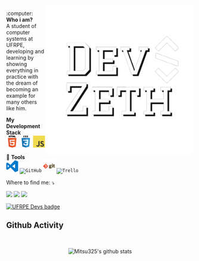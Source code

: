 <img src="https://github.com/zeth-I/zeth-I/blob/main/devzeth.png" min-width="400px" max-width="400px" width="400px" align="right" alt="DevZeth">

<p align="left"> 
  :computer: <strong> Who i am? </strong><br>
A student of computer systems at UFRPE, developing and learning by showing everything in practice with the dream of becoming an example for many others like him.
</p>

<p align="left">
   <strong>My Development Stack</strong><br>
<code><img height="32" src="https://raw.githubusercontent.com/github/explore/80688e429a7d4ef2fca1e82350fe8e3517d3494d/topics/html/html.png" alt="HTML5"/></code>
<code><img height="32" src="https://raw.githubusercontent.com/github/explore/80688e429a7d4ef2fca1e82350fe8e3517d3494d/topics/css/css.png" alt="CSS"/></code>
<code><img height="32" src="https://raw.githubusercontent.com/github/explore/80688e429a7d4ef2fca1e82350fe8e3517d3494d/topics/javascript/javascript.png" alt="Javascript"/></code>

<p align="left">
  💼 <strong> Tools </strong><br>
<code><img height="32" src="https://github.com/zeth-I/zeth-I/blob/main/visual-studio-code.svg" alt="VS Code"/></code>
<code><img height="32" src="https://cdn3.iconfinder.com/data/icons/inficons/512/github.png" alt="GitHub"/></code>
<code><img height="32" src="https://raw.githubusercontent.com/github/explore/80688e429a7d4ef2fca1e82350fe8e3517d3494d/topics/git/git.png" alt="Git"/></code>
<code><img height="32" src="https://cdn.iconscout.com/icon/free/png-512/trello-6-569395.png" alt="Trello"/></code>
  
</p>

<p align="left">
  Where to find me: ⤵️
</p>

<p align="left">
  <a href="mailto:devezeth@outlook.com" alt="Outlook">
  <img src="https://img.shields.io/badge/Microsoft_Outlook-0078D4?style=for-the-badge&logo=microsoft-outlook&logoColor=white" /></a>

  <a href="https://www.linkedin.com/in/devjlcbraga/" alt="Linkedin">
  <img src="https://img.shields.io/badge/LinkedIn-0077B5?style=for-the-badge&logo=linkedin&logoColor=white" /></a>

  <a href="https://www.instagram.com/dev_zeth/" alt="Instagram">
  <img src="https://img.shields.io/badge/Instagram-E4405F?style=for-the-badge&logo=instagram&logoColor=white"/></a>
  
  [![UFRPE Devs badge](https://raw.githubusercontent.com/ufrpe-devs/comunidade/main/media/ufrpe-devs-badge.svg)](https://github.com/ufrpe-devs/comunidade)
</p>  

## Github Activity

<br/>

<p align="center">
  <img src="https://github-readme-stats.vercel.app/api?username=zeth-I&show_icons=true&theme=dracula" alt="Mitsu325's github stats" />
</p>
